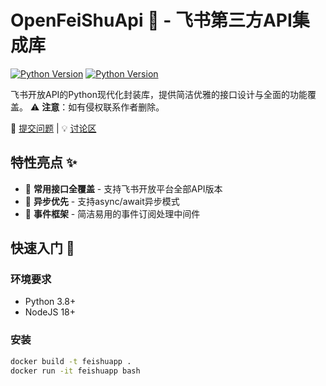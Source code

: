 # OpenFeiShuApi 🚀 - 飞书第三方API集成库

[![Python Version](https://img.shields.io/badge/python-3.8%2B-blue)](https://www.python.org/)
[![Python Version](https://img.shields.io/badge/nodejs-18%2B-blue)](https://nodejs.org/zh-cn/)

飞书开放API的Python现代化封装库，提供简洁优雅的接口设计与全面的功能覆盖。
⚠️ **注意**：如有侵权联系作者删除。

🐛 [提交问题](https://github.com/cv-cat/OpenFeiShuApi/issues) | 💡 [讨论区](https://github.com/cv-cat/OpenFeiShuApi/discussions)

## 特性亮点 ✨

- 🧩 **常用接口全覆盖** - 支持飞书开放平台全部API版本
- 🚀 **异步优先** - 支持async/await异步模式
- 📡 **事件框架** - 简洁易用的事件订阅处理中间件

## 快速入门 🚴

### 环境要求
- Python 3.8+
- NodeJS 18+

### 安装
```bash
docker build -t feishuapp .
docker run -it feishuapp bash
